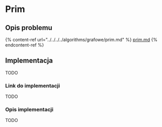 # Prim

## Opis problemu

{% content-ref url="../../../../algorithms/grafowe/prim.md" %}
[prim.md](../../../../algorithms/grafowe/prim.md)
{% endcontent-ref %}

## Implementacja

TODO

### Link do implementacji

TODO

### Opis implementacji

TODO
